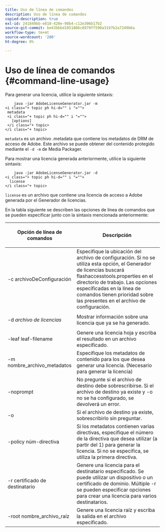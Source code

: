 ```yaml
---
title: Uso de línea de comandos
description: Uso de línea de comandos
copied-description: true
exl-id: 241849bb-e818-420e-98b4-c12e306b17b2
source-git-commit: be43bbbd1051886c8979ff590a3197b2a7249b6a
workflow-type: tm+mt
source-wordcount: '280'
ht-degree: 0%

---
```


# Uso de línea de comandos {#command-line-usage}

Para generar una licencia, utilice la siguiente sintaxis:

```
    java -jar AdobeLicenseGenerator.jar -m 
<i class="+ topic ph hi-d="" i "="">
 metadata 
 <i class="+ topic ph hi-d="" i "="">
   [options]
 </i class="+ topic>
</i class="+ topic>
```

`metadata` es un archivo .metadata que contiene los metadatos de DRM de acceso de Adobe. Este archivo se puede obtener del contenido protegido mediante el `-d -m` de Media Packager.

Para mostrar una licencia generada anteriormente, utilice la siguiente sintaxis:

```
    java -jar AdobeLicenseGenerator.jar -d 
<i class="+ topic ph hi-d="" i "="">
  license
</i class="+ topic>
```

`license` es un archivo que contiene una licencia de acceso a Adobe generada por el Generador de licencias.

En la tabla siguiente se describen las opciones de línea de comandos que se pueden especificar junto con la sintaxis mencionada anteriormente:

<table frame="all" colsep="1" rowsep="1" class="+ topic/table adobe-d/table " id="table_skr_vry_n4"> 
 <thead class="- topic/thead "> 
  <tr rowsep="1" class="- topic/row "> 
   <th colname="1" class="- topic/entry entry"> <p class="- topic/p ">Opción de línea de comandos </p> </th> 
   <th colname="2" class="- topic/entry entry"> <p class="- topic/p ">Descripción </p> </th> 
  </tr> 
 </thead>
 <tbody class="- topic/tbody "> 
  <tr rowsep="1" class="- topic/row "> 
   <td colname="1" class="- topic/entry "><span class="+ topic/ph pr-d/codeph codeph">-c archivoDeConfiguración</span> </td> 
   <td colname="2" class="- topic/entry "> Especifique la ubicación del archivo de configuración. Si no se utiliza esta opción, el Generador de licencias buscará flashaccesstools.properties en el directorio de trabajo. Las opciones especificadas en la línea de comandos tienen prioridad sobre las presentes en el archivo de configuración. </td> 
  </tr> 
  <tr rowsep="1" class="- topic/row "> 
   <td colname="1" class="- topic/entry "> <p class="- topic/p ">-d <i class="+ topic/ph hi-d/i "><span class="+ topic/ph pr-d/codeph codeph"> archivo de licencias</span></i> </p> </td> 
   <td colname="2" class="- topic/entry "> Mostrar información sobre una licencia que ya se ha generado. </td> 
  </tr> 
  <tr rowsep="1" class="- topic/row "> 
   <td colname="1" class="- topic/entry "><span class="+ topic/ph pr-d/codeph codeph">-leaf leaf-filename</span> </td> 
   <td colname="2" class="- topic/entry "> Genere una licencia hoja y escriba el resultado en un archivo especificado. </td> 
  </tr> 
  <tr rowsep="1" class="- topic/row "> 
   <td colname="1" class="- topic/entry "><span class="+ topic/ph pr-d/codeph codeph">-m nombre_archivo_metadatos</span> </td> 
   <td colname="2" class="- topic/entry "> Especifique los metadatos de contenido para los que desea generar una licencia. (Necesario para generar la licencia) </td> 
  </tr> 
  <tr rowsep="1" class="- topic/row "> 
   <td colname="1" class="- topic/entry "><span class="codeph"> -noprompt</span> </td> 
   <td colname="2" class="- topic/entry ">No pregunte si el archivo de destino debe sobrescribirse. Si el archivo de destino ya existe y <span class="codeph"> -o</span> no se ha configurado, se devolverá un error. </td> 
  </tr> 
  <tr rowsep="1" class="- topic/row "> 
   <td colname="1" class="- topic/entry "><span class="codeph"> -o</span> </td> 
   <td colname="2" class="- topic/entry "> Si el archivo de destino ya existe, sobrescribirlo sin preguntar. </td> 
  </tr> 
  <tr rowsep="1" class="- topic/row "> 
   <td colname="1" class="- topic/entry "><span class="+ topic/ph pr-d/codeph codeph">-policy núm-directiva</span> </td> 
   <td colname="2" class="- topic/entry "> Si los metadatos contienen varias directivas, especifique el número de la directiva que desea utilizar (a partir del 1) para generar la licencia. Si no se especifica, se utiliza la primera directiva. </td> 
  </tr> 
  <tr rowsep="1" class="- topic/row "> 
   <td colname="1" class="- topic/entry "><span class="+ topic/ph pr-d/codeph codeph">-r certificado de destinatario</span> </td> 
   <td colname="2" class="- topic/entry ">Genere una licencia para el destinatario especificado. Se puede utilizar un dispositivo o un certificado de dominio. Múltiple <span class="+ topic/ph pr-d/codeph codeph"> -r </span>se pueden especificar opciones para crear una licencia para varios destinatarios. </td> 
  </tr> 
  <tr rowsep="0" class="- topic/row "> 
   <td colname="1" class="- topic/entry "><span class="+ topic/ph pr-d/codeph codeph">-root nombre_archivo_raíz</span> </td> 
   <td colname="2" class="- topic/entry "> Genere una licencia raíz y escriba la salida en el archivo especificado. </td> 
  </tr> 
 </tbody> 
</table>

